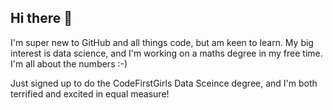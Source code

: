 ## Hi there 👋

I'm super new to GitHub and all things code, but am keen to learn. My big interest is data science, and I'm working on a maths degree in my free time. I'm all about the numbers :-)

Just signed up to do the CodeFirstGirls Data Sceince degree, and I'm both terrified and excited in equal measure!





<!--
**LeanneB2013/LeanneB2013** is a ✨ _special_ ✨ repository because its `README.md` (this file) appears on your GitHub profile.

Here are some ideas to get you started:

- 🔭 I’m currently working on ...
- 🌱 I’m currently learning ...
- 👯 I’m looking to collaborate on ...
- 🤔 I’m looking for help with ...
- 💬 Ask me about ...
- 📫 How to reach me: ...
- 😄 Pronouns: ...
- ⚡ Fun fact: ...
-->
